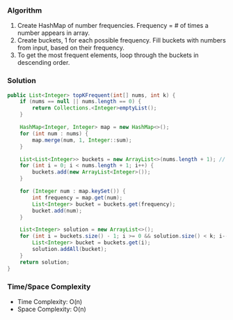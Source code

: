 ### Algorithm

1. Create HashMap of number frequencies. Frequency = # of times a number appears in array.
1. Create buckets, 1 for each possible frequency. Fill buckets with numbers from input, based on their frequency.
1. To get the most frequent elements, loop through the buckets in descending order.

### Solution

```java
public List<Integer> topKFrequent(int[] nums, int k) {
    if (nums == null || nums.length == 0) {
        return Collections.<Integer>emptyList();
    }

    HashMap<Integer, Integer> map = new HashMap<>();
    for (int num : nums) {
        map.merge(num, 1, Integer::sum);
    }

    List<List<Integer>> buckets = new ArrayList<>(nums.length + 1); // wont use 0th bucket
    for (int i = 0; i < nums.length + 1; i++) {
        buckets.add(new ArrayList<Integer>());
    }

    for (Integer num : map.keySet()) {
        int frequency = map.get(num);
        List<Integer> bucket = buckets.get(frequency);
        bucket.add(num);
    }

    List<Integer> solution = new ArrayList<>();
    for (int i = buckets.size() - 1; i >= 0 && solution.size() < k; i--) {
        List<Integer> bucket = buckets.get(i);
        solution.addAll(bucket);
    }
    return solution;
}
```

### Time/Space Complexity

- Time Complexity: O(n)
- Space Complexity: O(n)
